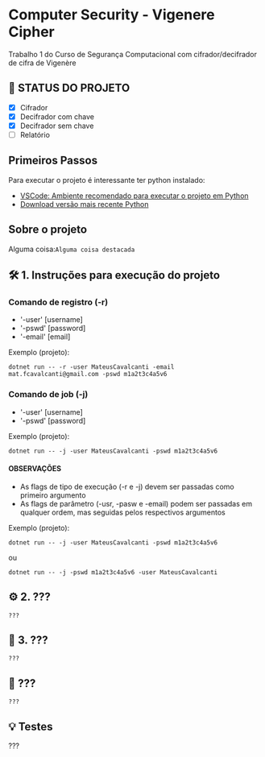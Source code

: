 # Computer Security - Vigenere Cipher

Trabalho 1 do Curso de Segurança Computacional com cifrador/decifrador de cifra de Vigenère

## 🚧 STATUS DO PROJETO
- [x] Cifrador
- [x] Decifrador com chave
- [x] Decifrador sem chave
- [ ] Relatório

## Primeiros Passos

Para executar o projeto é interessante ter python instalado:

- [VSCode: Ambiente recomendado para executar o projeto em Python](https://code.visualstudio.com/download)
- [Download versão mais recente Python](https://www.python.org/downloads/)

## Sobre o projeto
 Alguma coisa:```Alguma coisa destacada``` 

## 🛠 1.  Instruções para execução do projeto

### Comando de registro (-r)
- '-user' [username]
- '-pswd' [password]
- '-email' [email]

Exemplo (projeto):
```
dotnet run -- -r -user MateusCavalcanti -email mat.fcavalcanti@gmail.com -pswd m1a2t3c4a5v6
``` 

### Comando de job (-j)
- '-user' [username]
- '-pswd' [password]

Exemplo (projeto):
```
dotnet run -- -j -user MateusCavalcanti -pswd m1a2t3c4a5v6
```

#### OBSERVAÇÕES
- As flags de tipo de execução (-r e -j) devem ser passadas como primeiro argumento
- As flags de parâmetro (-usr, -pasw e -email) podem ser passadas em qualquer ordem, mas seguidas pelos respectivos argumentos

Exemplo (projeto):
```
dotnet run -- -j -user MateusCavalcanti -pswd m1a2t3c4a5v6 
```
ou
```
dotnet run -- -j -pswd m1a2t3c4a5v6 -user MateusCavalcanti
```
 

## ⚙️ 2.  ???
```
???
```
  
## 🚀 3.  ???
```
???
```

## 💜 ???
```
???
```

## 💡 Testes
???
